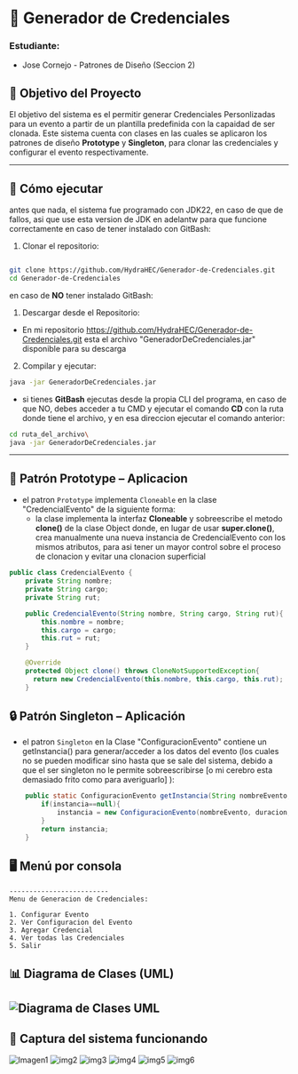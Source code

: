 # 🪪  Generador de Credenciales

### Estudiante:
- Jose Cornejo - Patrones de Diseño (Seccion 2)

## 🎯 Objetivo del Proyecto

El objetivo del sistema es el permitir generar Credenciales Personlizadas para un evento a partir de un plantilla predefinida con la capaidad de ser clonada. Este sistema cuenta con clases en las cuales se aplicaron los patrones de diseño **Prototype** y **Singleton**, para clonar las credenciales y configurar el evento respectivamente.

---
## 🚀 Cómo ejecutar
antes que nada, el sistema fue programado con JDK22, en caso de que de fallos, asi que use esta version de JDK en adelantw para que funcione correctamente
en caso de tener instalado con GitBash:

1. Clonar el repositorio:
```bash

git clone https://github.com/HydraHEC/Generador-de-Credenciales.git
cd Generador-de-Credenciales
```

en caso de **NO** tener instalado GitBash:

1. Descargar desde el Repositorio:
  - En mi repositorio https://github.com/HydraHEC/Generador-de-Credenciales.git esta el archivo "GeneradorDeCredenciales.jar" disponible para su descarga

2. Compilar y ejecutar:
   
```bash
java -jar GeneradorDeCredenciales.jar
```
- si tienes **GitBash** ejecutas desde la propia CLI del programa, en caso de que NO, debes acceder a tu CMD y ejecutar el comando **CD** con la ruta donde tiene el archivo, y en esa direccion ejecutar el comando anterior:
```bash
cd ruta_del_archivo\
java -jar GeneradorDeCredenciales.jar
```

---
## 🧬 Patrón Prototype – Aplicacion
- el patron `Prototype` implementa `Cloneable` en la clase "CredencialEvento" de la siguiente forma:
  - la clase implementa la interfaz **Cloneable** y sobreescribe el metodo **clone()** de la clase Object donde, en lugar de usar **super.clone()**, crea manualmente una nueva instancia de CredencialEvento con los mismos atributos, para asi tener un mayor control sobre el proceso de clonacion y evitar una clonacion superficial
```java
public class CredencialEvento {
    private String nombre;
    private String cargo;
    private String rut;

    public CredencialEvento(String nombre, String cargo, String rut){
        this.nombre = nombre;
        this.cargo = cargo;
        this.rut = rut;
    }

    @Override
    protected Object clone() throws CloneNotSupportedException{
      return new CredencialEvento(this.nombre, this.cargo, this.rut);
    }
```
## 🔒 Patrón Singleton – Aplicación
- el patron `Singleton` en la Clase "ConfiguracionEvento" contiene un getInstancia() para generar/acceder a los datos del evento (los cuales no se pueden modificar sino hasta que se sale del sistema, debido a que el ser singleton no le permite sobreescribirse [o mi cerebro esta demasiado frito como para averiguarlo] ):
```java
    public static ConfiguracionEvento getInstancia(String nombreEvento, int duracion, String idioma){
        if(instancia==null){
            instancia = new ConfiguracionEvento(nombreEvento, duracion, idioma);
        }
        return instancia;
    }
```
## 🖥️ Menú por consola

```
-------------------------
Menu de Generacion de Credenciales:

1. Configurar Evento
2. Ver Configuracion del Evento
3. Agregar Credencial
4. Ver todas las Credenciales
5. Salir
```
## 📊 Diagrama de Clases (UML)
![Diagrama de Clases UML](Diagrama_Credenciales.png)
---

## 📸 Captura del sistema funcionando
![Imagen1](Imagenes_Generador/img1.png)
![img2](Imagenes_Generador/img_a2.jng)
![img3](Imagenes_Generador/img3.png)
![img4](Imagenes_Generador/img4.png)
![img5](Imagenes_Generador/img5.png)
![img6](Imagenes_Generador/img6.png)
